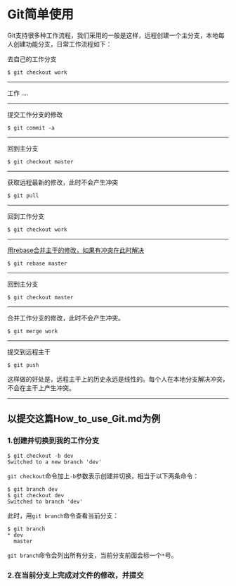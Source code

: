 # Git简单使用

Git支持很多种工作流程，我们采用的一般是这样，远程创建一个主分支，本地每人创建功能分支，日常工作流程如下：

去自己的工作分支

```
$ git checkout work
```

---

工作
....

---

提交工作分支的修改

```
$ git commit -a
```

---

回到主分支

```
$ git checkout master
```

---

获取远程最新的修改，此时不会产生冲突

```
$ git pull
```

---


回到工作分支

```
$ git checkout work
```

---

[用rebase合并主干的修改，如果有冲突在此时解决](http://blog.csdn.net/hudashi/article/details/7664631/)

```
$ git rebase master
```

---

回到主分支

```
$ git checkout master
```

---

合并工作分支的修改，此时不会产生冲突。

```
$ git merge work
```

---

提交到远程主干

```
$ git push
```

这样做的好处是，远程主干上的历史永远是线性的。每个人在本地分支解决冲突，不会在主干上产生冲突。



<hr >


## 以提交这篇How_to_use_Git.md为例

### 1.创建并切换到我的工作分支

```git
$ git checkout -b dev
Switched to a new branch 'dev'
```

`git checkout`命令加上`-b`参数表示创建并切换，相当于以下两条命令：

```git
$ git branch dev
$ git checkout dev
Switched to branch 'dev'
```

此时，用`git branch`命令查看当前分支：

```git
$ git branch
* dev
  master
```

`git branch`命令会列出所有分支，当前分支前面会标一个`*`号。

### 2.在当前分支上完成对文件的修改，并提交

```git

```

























